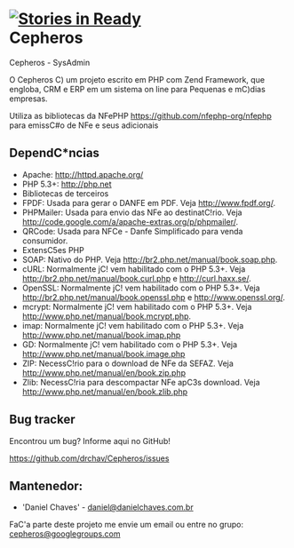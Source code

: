 [![Stories in Ready](https://badge.waffle.io/drchav/Cepheros.png)](https://waffle.io/drchav/Cepheros)  
Cepheros
========

Cepheros - SysAdmin

O Cepheros C) um projeto escrito em PHP com Zend Framework, que engloba, CRM e ERP em um sistema on line para Pequenas e mC)dias empresas.

Utiliza as bibliotecas da NFePHP <https://github.com/nfephp-org/nfephp> para emissC#o de NFe e seus adicionais 

DependC*ncias
-------
* Apache: <http://httpd.apache.org/>
* PHP 5.3+: <http://php.net>
* Bibliotecas de terceiros
 * FPDF: Usada para gerar o DANFE em PDF. Veja <http://www.fpdf.org/>.
 * PHPMailer: Usada para envio das NFe ao destinatC!rio. Veja <http://code.google.com/a/apache-extras.org/p/phpmailer/>.
 * QRCode: Usada para NFCe - Danfe Simplificado para venda consumidor.
* ExtensC5es PHP
 * SOAP: Nativo do PHP. Veja <http://br2.php.net/manual/book.soap.php>.
 * cURL: Normalmente jC! vem habilitado com o PHP 5.3+. Veja <http://br2.php.net/manual/book.curl.php> e <http://curl.haxx.se/>.
 * OpenSSL: Normalmente jC! vem habilitado com o PHP 5.3+. Veja <http://br2.php.net/manual/book.openssl.php> e <http://www.openssl.org/>.
 * mcrypt: Normalmente jC! vem habilitado com o PHP 5.3+. Veja <http://www.php.net/manual/book.mcrypt.php>.
 * imap: Normalmente jC! vem habilitado com o PHP 5.3+. Veja <http://www.php.net/manual/book.imap.php>
 * GD: Normalmente jC! vem habilitado com o PHP 5.3+. Veja <http://www.php.net/manual/book.image.php>
 * ZIP: NecessC!rio para o download de NFe da SEFAZ. Veja <http://www.php.net/manual/en/book.zip.php>
 * Zlib: NecessC!ria para descompactar NFe apC3s download. Veja <http://www.php.net/manual/en/book.zlib.php>



Bug tracker
-----------
Encontrou um bug? Informe aqui no GitHub!

<https://github.com/drchav/Cepheros/issues>

Mantenedor:
---------------------
* 'Daniel Chaves' - daniel@danielchaves.com.br

FaC'a parte deste projeto me envie um  email ou entre no grupo: cepheros@googlegroups.com

